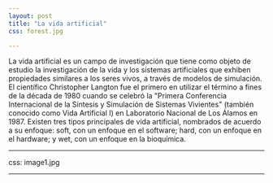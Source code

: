 ```yaml
---
layout: post
title: "La vida artificial"
css: forest.jpg

---
```


La vida artificial es un campo de investigación que tiene como objeto de estudio la investigación de la vida y los sistemas artificiales que exhiben propiedades similares a los seres vivos, a través de modelos de simulación.
El científico Christopher Langton fue el primero en utilizar el término a fines de la década de 1980 cuando se celebró la "Primera Conferencia Internacional de la Síntesis y Simulación de Sistemas Vivientes" (también conocido como Vida Artificial I) en Laboratorio Nacional de Los Álamos en 1987. 
Existen tres tipos principales de vida artificial,  nombrados de acuerdo a su enfoque: soft, con un enfoque en el software; hard, con un enfoque en el hardware; y wet, con un enfoque en la bioquímica.

---
css: image1.jpg

---
